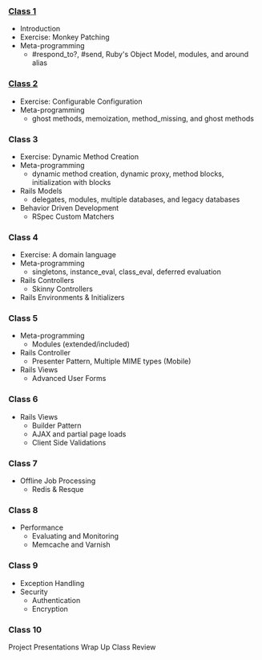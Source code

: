 ### [Class 1](http://github.com/UWE-Ruby/week-21)

* Introduction
* Exercise: Monkey Patching
* Meta-programming
  - #respond_to?, #send, Ruby's Object Model, modules, and around alias

### [Class 2](https://github.com/UWE-Ruby/week-22)

* Exercise: Configurable Configuration
* Meta-programming
  - ghost methods, memoization, method_missing, and ghost methods

### Class 3

* Exercise: Dynamic Method Creation
* Meta-programming
  - dynamic method creation, dynamic proxy, method blocks, initialization with blocks
* Rails Models
  - delegates, modules, multiple databases, and legacy databases
* Behavior Driven Development
  - RSpec Custom Matchers

### Class 4

* Exercise: A domain language
* Meta-programming
  - singletons, instance_eval, class_eval, deferred evaluation
* Rails Controllers
  - Skinny Controllers
* Rails Environments & Initializers
  
### Class 5

* Meta-programming
  - Modules (extended/included)
* Rails Controller
  - Presenter Pattern, Multiple MIME types (Mobile)
* Rails Views
  - Advanced User Forms

### Class 6

* Rails Views
  - Builder Pattern
  - AJAX and partial page loads
  - Client Side Validations

### Class 7

* Offline Job Processing
  - Redis & Resque

### Class 8

* Performance
  - Evaluating and Monitoring
  - Memcache and Varnish

### Class 9

* Exception Handling
* Security
  - Authentication
  - Encryption

### Class 10

Project Presentations
Wrap Up
Class Review